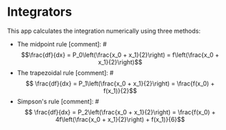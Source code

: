 # Integrators

This app calculates the integration numerically using three methods:
- The midpoint rule
[comment]: # $$\frac{df}{dx} = P_0\left(\frac{x_0 + x_1}{2}\right) = f\left(\frac{x_0 + x_1}{2}\right)$$
- The trapezoidal rule
[comment]: # $$ \frac{df}{dx} = P_1\left(\frac{x_0 + x_1}{2}\right) = \frac{f(x_0) + f(x_1)}{2}$$
- Simpson's rule
[comment]: #  $$ \frac{df}{dx} = P_2\left(\frac{x_0 + x_1}{2}\right) = \frac{f(x_0) + 4f\left(\frac{x_0 + x_1}{2}\right) + f(x_1)}{6}$$